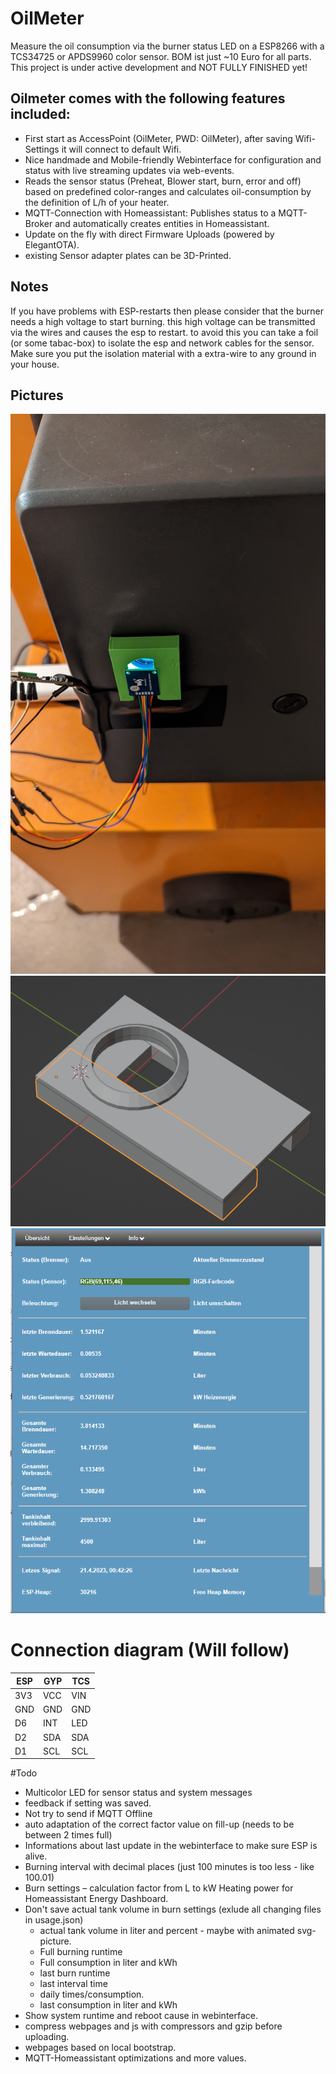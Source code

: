 # OilMeter

Measure the oil consumption via the burner status LED on a ESP8266 with a TCS34725 or APDS9960 color sensor.
BOM ist just ~10 Euro for all parts. This project is under active development and NOT FULLY FINISHED yet!

## Oilmeter comes with the following features included:
- First start as AccessPoint (OilMeter, PWD: OilMeter), after saving Wifi-Settings it will connect to default Wifi.
- Nice handmade and Mobile-friendly Webinterface for configuration and status with live streaming updates via web-events.
- Reads the sensor status (Preheat, Blower start, burn, error and off) based on predefined color-ranges and calculates oil-consumption
  by the definition of L/h of your heater.
- MQTT-Connection with Homeassistant: Publishes status to a MQTT-Broker and automatically creates entities in Homeassistant.
- Update on the fly with direct Firmware Uploads (powered by ElegantOTA).
- existing Sensor adapter plates can be 3D-Printed.

## Notes

If you have problems with ESP-restarts then please consider that the burner needs a high voltage to start burning.
this high voltage can be transmitted via the wires and causes the esp to restart. to avoid this you can take a foil
(or some tabac-box) to isolate the esp and network cables for the sensor. Make sure you put the isolation material with
a extra-wire to any ground in your house.

## Pictures

![Installation](Pictures/Installation.jpg)
![Installation](Pictures/Adapter_Plate.png)
![Installation](Pictures/Webinterface.png)

# Connection diagram (Will follow)

| ESP   | GYP | TCS |
| ----- | --- | --- |
| 3V3   | VCC | VIN |
| GND   | GND | GND |
| D6    | INT | LED |
| D2    | SDA | SDA |
| D1    | SCL | SCL |

#Todo

- Multicolor LED for sensor status and system messages
- feedback if setting was saved.
- Not try to send if MQTT Offline
- auto adaptation of the correct factor value on fill-up (needs to be between 2 times full)
- Informations about last update in the webinterface to make sure ESP is alive.
- Burning interval with decimal places (just 100 minutes is too less - like 100.01)
- Burn settings – calculation factor from L to kW Heating power for Homeassistant Energy Dashboard.
- Don't save actual tank volume in burn settings (exlude all changing files in usage.json)
  - actual tank volume in liter and percent - maybe with animated svg-picture.
  - Full burning runtime
  - Full consumption in liter and kWh
  - last burn runtime
  - last interval time
  - daily times/consumption.
  - last consumption in liter and kWh
- Show system runtime and reboot cause in webinterface.
- compress webpages and js with compressors and gzip before uploading.
- webpages based on local bootstrap.
- MQTT-Homeassistant optimizations and more values.
  

